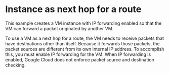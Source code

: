 # Instance as next hop for a route

This example creates a VM instance with IP forwarding enabled so that the
VM can forward a packet originated by another VM.

To use a VM as a next hop for a route, the VM needs to receive packets that have
destinations other than itself. Because it forwards those packets, the packet
sources are different from its own internal IP address. To accomplish this, you
must enable IP forwarding for the VM. When IP forwarding is enabled, Google
Cloud does not enforce packet source and destination checking.

<!-- BEGINNING OF PRE-COMMIT-TERRAFORM DOCS HOOK -->

<!-- END OF PRE-COMMIT-TERRAFORM DOCS HOOK -->
